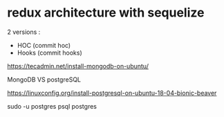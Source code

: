 # redux architecture with sequelize

2 versions :

- HOC (commit hoc)
- Hooks (commit hooks)

https://tecadmin.net/install-mongodb-on-ubuntu/

MongoDB VS postgreSQL

https://linuxconfig.org/install-postgresql-on-ubuntu-18-04-bionic-beaver

sudo -u postgres psql postgres
